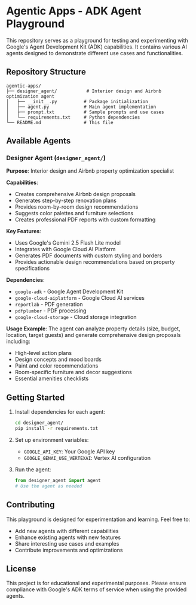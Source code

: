 # Agentic Apps - ADK Agent Playground

This repository serves as a playground for testing and experimenting with Google's Agent Development Kit (ADK) capabilities. It contains various AI agents designed to demonstrate different use cases and functionalities.

## Repository Structure

```
agentic-apps/
├── designer_agent/           # Interior design and Airbnb optimization agent
│   ├── __init__.py          # Package initialization
│   ├── agent.py             # Main agent implementation
│   ├── prompt.txt           # Sample prompts and use cases
│   └── requirements.txt     # Python dependencies
└── README.md                # This file
```

## Available Agents

### Designer Agent (`designer_agent/`)

**Purpose**: Interior design and Airbnb property optimization specialist

**Capabilities**:

- Creates comprehensive Airbnb design proposals
- Generates step-by-step renovation plans
- Provides room-by-room design recommendations
- Suggests color palettes and furniture selections
- Creates professional PDF reports with custom formatting

**Key Features**:

- Uses Google's Gemini 2.5 Flash Lite model
- Integrates with Google Cloud AI Platform
- Generates PDF documents with custom styling and borders
- Provides actionable design recommendations based on property specifications

**Dependencies**:

- `google-adk` - Google Agent Development Kit
- `google-cloud-aiplatform` - Google Cloud AI services
- `reportlab` - PDF generation
- `pdfplumber` - PDF processing
- `google-cloud-storage` - Cloud storage integration

**Usage Example**:
The agent can analyze property details (size, budget, location, target guests) and generate comprehensive design proposals including:

- High-level action plans
- Design concepts and mood boards
- Paint and color recommendations
- Room-specific furniture and decor suggestions
- Essential amenities checklists

## Getting Started

1. Install dependencies for each agent:

   ```bash
   cd designer_agent/
   pip install -r requirements.txt
   ```

2. Set up environment variables:

   - `GOOGLE_API_KEY`: Your Google API key
   - `GOOGLE_GENAI_USE_VERTEXAI`: Vertex AI configuration

3. Run the agent:
   ```python
   from designer_agent import agent
   # Use the agent as needed
   ```

## Contributing

This playground is designed for experimentation and learning. Feel free to:

- Add new agents with different capabilities
- Enhance existing agents with new features
- Share interesting use cases and examples
- Contribute improvements and optimizations

## License

This project is for educational and experimental purposes. Please ensure compliance with Google's ADK terms of service when using the provided agents.
